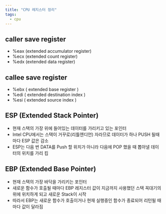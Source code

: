 ```yaml
---
title: "CPU 레지스터 정리"
tags:
  - cpu
---
```


## caller save register

- %eax (extended accumulator register)
- %ecx (extended count register)
- %edx (extended data register)

## callee save register

- %ebx ( extended base register )
- %edi ( extended destination index )
- %esi ( extended source index )

## ESP (Extended Stack Pointer)

- 현재 스택의 가장 위에 들어있는 데이터를 가리키고 있는 포인터
- Intel CPU에서는 스택이 거꾸로(리틀엔디언)  자라므로 데이터가 하나 PUSH 될때마다 ESP 값은 감소
- ESP는 다음 번 DATA를 Push 할 위치가 아니라 다음에 POP 했을 때 뽑아낼 데이터의 위치를 가리 킴

## EBP (Extended Base Pointer)

- 현재 스택의 가장 바닥을 가리키는 포인터
- 새로운 함수가 호출될 때마다 EBP 레지스터 값이 지금까지 사용했던 스택 꼭대기의 위에 위치하게 되고 새로운 Stack이 시작
- 따라서 EBP는 새로운 함수가 호출이거나 현재 실행중인 함수가 종료되어 리턴될 때마다 값이 달라짐
